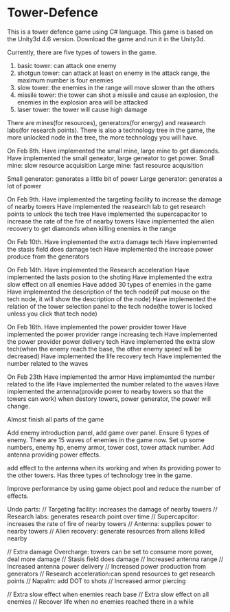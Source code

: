 # Tower-Defence
This is a tower defence game using C# language.
 This game is based on the Unity3d 4.6 version.
 Download the game and run it in the Unity3d.

 Currently, there are five types of towers in the game.
 1. basic tower: can attack one enemy
 2. shotgun tower: can attack at least on enemy in the attack range, the maximum number is four enemies
 3. slow tower: the enemies in the range will move slower than the others
 4. missile tower: the tower can shot a missile and cause an explosion, the enemies in the explosion area will be attacked
 5. laser tower: the tower will cause high damage
 
 There are mines(for resources), generators(for energy) and reasearch labs(for research points).
 There is also a technology tree in the game, the more unlocked node in the tree, the more technology you will have.

  On Feb 8th.
 Have implemented the small mine, large mine to get diamonds.
 Have implemented the small geneator, large geneator to get power.
 Small mine: slow resource acquisition
 Large mine: fast resource acquisition
 
 Small generator: generates a little bit of power
 Large generator: generates a lot of power


 On Feb 9th.
 Have implemented the targeting facility to increase the damage of nearby towers
 Have implemented the reasearch lab to get research points to unlock the tech tree
 Have implemented the supercapacitor to increase the rate of the fire of nearby towers
 Have implemented the alien recovery to get diamonds when killing enemies in the range
 
 On Feb 10th.
 Have implemented the extra damage tech
 Have implemented the stasis field does damage tech
 Have implemented the increase power produce from the generators
 
 On Feb 14th.
 Have implemented the Research acceleration
 Have implemented the lasts posion to the shoting
 Have implemented the extra slow effect on all enemies
 Have added 30 types of enemies in the game
 Have implemented the description of the tech node(if put mouse on the tech node, it will show the description of the node)
 Have implemented the relation of the tower selection panel to the tech node(the tower is locked unless you click that tech node)
 
 On Feb 16th.
 Have implemented the power provider tower
 Have implemented the power provider range increasing tech 
 Have implemented the power provider power delivery tech
 Have implemented the extra slow tech(when the enemy reach the base, the other enemy speed will be decreased)
 Have implemented the life recovery tech
 Have implemented the number related to the waves
 
 On Feb 23th
 Have implemented the armor
 Have implemented the number related to the life
 Have implemented the number related to the waves
 Have implemented the antenna(provide power to nearby towers so that the towers can work)
 when destory towers, power generator, the power will change.
 
 Almost finish all parts of the game
 
 Add enemy introduction panel, add game over panel.
 Ensure 6 types of enemy.
 There are 15 waves of enemies in the game now.
 Set up some numbers, enemy hp, enemy armor, tower cost, tower attack number.
 Add antenna providing power effects.
 
add effect to the antenna when its working and when its providing power to the other towers.
Has three types of technology tree in the game.

Improve performance by using game object pool and reduce the number of effects.
 
 
Undo parts: 
// Targeting facility: increases the damage of nearby towers
// Research labs: generates research point over time
// Supercapcitor: increases the rate of fire of nearby towers
// Antenna: supplies power to nearby towers
// Alien recovery: generate resources from aliens killed nearby
 
// Extra damage
 Overcharge: towers can be set to consume more power, deal more damage
// Stasis field does damage
// Increased antenna range
// Increased antenna power delivery
// Increased power production from generators 
// Research acceleration:can spend resources to get research points
// Napalm: add DOT to shots
// Increased armor piercing
 
// Extra slow effect when enemies reach base
// Extra slow effect on all enemies
// Recover life when no enemies reached there in a while
 
 
